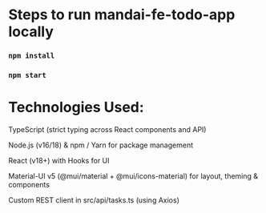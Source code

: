 # Steps to run mandai-fe-todo-app locally

### `npm install`
### `npm start`

# Technologies Used:

TypeScript (strict typing across React components and API)

Node.js (v16/18) & npm / Yarn for package management

React (v18+) with Hooks for UI

Material-UI v5 (@mui/material + @mui/icons-material) for layout, theming & components

Custom REST client in src/api/tasks.ts (using Axios)

